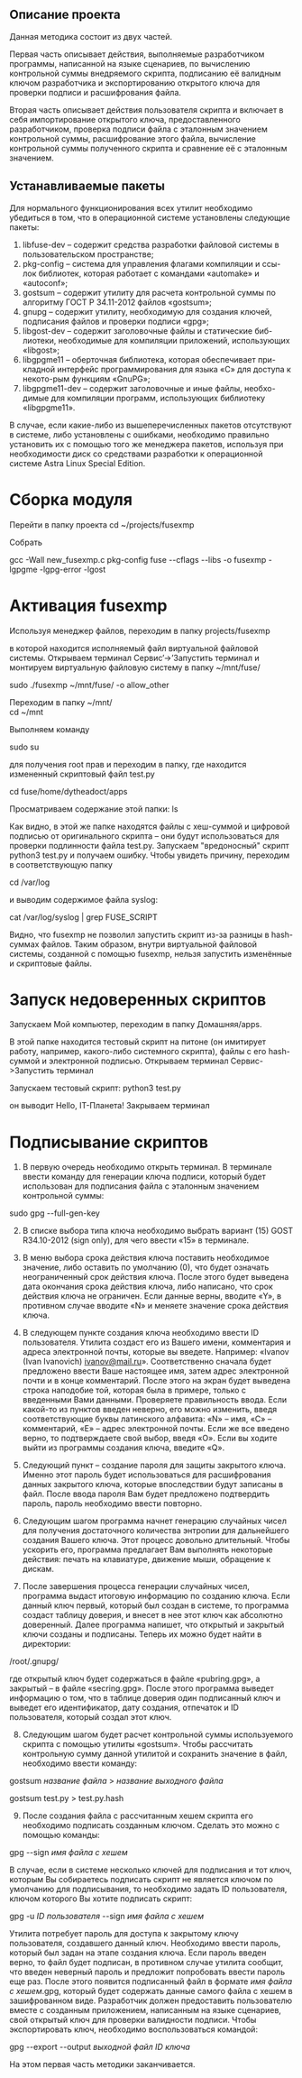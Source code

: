 ## Описание проекта 
Данная методика состоит из двух частей. 

Первая часть описывает действия, выполняемые разработчиком программы, написанной на языке сценариев, по вычислению контрольной суммы внедряемого скрипта, подписанию её валидным ключом разработчика и экспортированию открытого ключа для проверки подписи и расшифрования файла. 

Вторая часть описывает действия пользователя скрипта и включает в себя импортирование открытого ключа, предоставленного разработчиком, проверка подписи файла с эталонным значением контрольной суммы, расшифрование этого файла, вычисление контрольной суммы полученного скрипта и сравнение её с эталонным значением.

## Устанавливаемые пакеты

Для нормального функционирования всех утилит необходимо убедиться в том, что в операционной системе установлены следующие пакеты:

1)	libfuse-dev – содержит средства разработки файловой системы в пользовательском пространстве;
2)	pkg-config – система для управления флагами компиляции и ссы-лок библиотек, которая работает с командами «automake» и «autoconf»;
3)	gostsum – содержит утилиту для расчета контрольной суммы по алгоритму ГОСТ Р 34.11-2012 файлов «gostsum»;
4)	gnupg – содержит утилиту, необходимую для создания ключей, подписания файлов и проверки подписи «gpg»;
5)	libgost-dev – содержит заголовочные файлы и статические биб-лиотеки, необходимые для компиляции приложений, использующих «libgost»;
6)	libgpgme11 – оберточная библиотека, которая обеспечивает при-кладной интерфейс программирования для языка «C» для доступа к некото-рым функциям «GnuPG»;
7)	libgpgme11-dev – содержит заголовочные и иные файлы, необхо-димые для компиляции программ, использующих библиотеку «libgpgme11».

В случае, если какие-либо из вышеперечисленных пакетов	 отсутствуют в системе, либо установлены с ошибками, необходимо правильно установить их с помощью того же менеджера пакетов, используя при необходимости диск со средствами разработки к операционной системе Astra Linux Special Edition.

# Сборка модуля

Перейти в папку проекта
cd ~/projects/fusexmp

Собрать 
 
gcc -Wall new_fusexmp.c pkg-config fuse --cflags --libs -o fusexmp -lgpgme -lgpg-error -lgost 

# Активация fusexmp
Используя менеджер файлов, переходим в папку
projects/fusexmp

в которой находится исполняемый файл виртуальной файловой системы. 
Открываем терминал Сервис’->’Запустить терминал и монтируем виртуальную файловую систему в папку ~/mnt/fuse/

sudo ./fusexmp ~/mnt/fuse/ -o allow_other

Переходим в папку ~/mnt/  
cd ~/mnt

Выполняем команду

sudo su

для получения root прав и переходим в папку, где находится измененный скриптовый файл test.py

cd fuse/home/dytheadoct/apps

Просматриваем содержание этой папки:
ls 

Как видно, в этой же папке находятся файлы с хеш-суммой и цифровой подписью от оригинального скрипта – они будут использоваться для проверки подлинности файла test.py.
Запускаем "вредоносный" скрипт python3 test.py и получаем ошибку.
Чтобы увидеть причину, переходим в соответствующую папку

cd /var/log

и выводим содержимое файла syslog:

cat /var/log/syslog | grep  FUSE_SCRIPT

Видно, что fusexmp не позволил запустить скрипт из-за разницы в hash-суммах файлов.
Таким образом, внутри виртуальной файловой системы, созданной с помощью fusexmp, нельзя запустить изменённые и скриптовые файлы.

# Запуск недоверенных скриптов

Запускаем Мой компьютер, переходим в папку
Домашняя/apps.

В этой папке находится тестовый скрипт на питоне (он имитирует работу, например, какого-либо системного скрипта), файлы с его hash-суммой и электронной подписью.
Открываем терминал
Сервис->Запустить терминал 

Запускаем тестовый скрипт:
python3 test.py

он выводит Hello, IT-Планета!
Закрываем терминал

# Подписывание скриптов

1) В первую очередь необходимо открыть терминал. В терминале ввести команду для генерации ключа подписи, который будет использован для подписания файла с эталонным значением контрольной суммы:

sudo gpg --full-gen-key
 
2)	В списке выбора типа ключа необходимо выбрать вариант (15) GOST R34.10-2012 (sign only), для чего ввести «15» в терминале.
 
3)	В меню выбора срока действия ключа поставить необходимое значение, либо оставить по умолчанию (0), что будет означать неограниченный срок действия ключа. После этого будет выведена дата окончания срока действия ключа, либо написано, что срок действия ключа не ограничен. Если данные верны, вводите «Y», в противном случае вводите «N» и меняете значение срока действия ключа.
 
4)	В следующем пункте создания ключа необходимо ввести ID пользователя. Утилита создаст его из Вашего имени, комментария и адреса электронной почты, которые вы введете. Например: «Ivanov (Ivan Ivanovich) <ivanov@mail.ru>». Соответственно сначала будет предложено ввести Ваше настоящее имя, затем адрес электронной почти и в конце комментарий. После этого на экран будет выведена строка наподобие той, которая была в примере, только с введенными Вами данными. Проверяете правильность ввода. Если какой-то из пунктов введен неверно, его можно изменить, введя соответствующие буквы латинского алфавита: «N» – имя, «C» – комментарий, «E» – адрес электронной почты. Если же все введено верно, то подтверждаете свой выбор, введя «О». Если вы ходите выйти из программы создания ключа, введите «Q».
 
5)	Следующий пункт – создание пароля для защиты закрытого ключа. Именно этот пароль будет использоваться для расшифрования данных закрытого ключа, которые впоследствии будут записаны в файл. После ввода пароля Вам будет предложено подтвердить пароль, пароль необходимо ввести повторно.
6)	Следующим шагом программа начнет генерацию случайных чисел для получения достаточного количества энтропии для дальнейшего создания Вашего ключа. Этот процесс довольно длительный. Чтобы ускорить его, программа предлагает Вам выполнять некоторые действия: печать на клавиатуре, движение мыши, обращение к дискам.
 
7)	После завершения процесса генерации случайных чисел, программа выдаст итоговую информацию по созданию ключа. Если данный ключ первый, который был создан в системе, то программа создаст таблицу доверия, и внесет в нее этот ключ как абсолютно доверенный. Далее программа напишет, что открытый и закрытый ключи созданы и подписаны. Теперь их можно будет найти в директории: 

/root/.gnupg/

где открытый ключ будет содержаться в файле «pubring.gpg», а закрытый – в файле «secring.gpg». После этого программа выведет информацию о том, что в таблице доверия один подписанный ключ и выведет его идентификатор, дату создания, отпечаток и ID пользователя, который создал этот ключ.
 
8)	Следующим шагом будет расчет контрольной суммы используемого скрипта с помощью утилиты «gostsum». Чтобы рассчитать контрольную сумму данной утилитой и сохранить значение в файл, необходимо ввести команду:

gostsum *название файла* > *название выходного файла*

gostsum test.py > test.py.hash

9)	После создания файла с рассчитанным хешем скрипта его необходимо подписать созданным ключом. Сделать это можно с помощью команды:

gpg --sign *имя файла с хешем*

В случае, если в системе несколько ключей для подписания и тот ключ, которым Вы собираетесь подписать скрипт не является ключом по умолчанию для подписывания, то необходимо задать ID пользователя, ключом которого Вы хотите подписать скрипт:

gpg -u *ID пользователя* --sign *имя файла с хешем*
 
Утилита потребует пароль для доступа к закрытому ключу пользователя, создавшего данный ключ. Необходимо ввести пароль, который был задан на этапе создания ключа. Если пароль введен верно, то файл будет подписан, в противном случае утилита сообщит, что введен неверный пароль и предложит попробовать ввести пароль еще раз. 
После этого появится подписанный файл в формате *имя файла с хешем*.gpg, который будет содержать данные самого файла с хешем в зашифрованном виде.
Разработчик должен предоставить пользователю вместе с созданным приложением, написанным на языке сценариев, свой открытый ключ для проверки валидности подписи. Чтобы экспортировать ключ, необходимо воспользоваться командой:

gpg --export --output *выходной файл* *ID ключа*
 
На этом первая часть методики заканчивается. 
